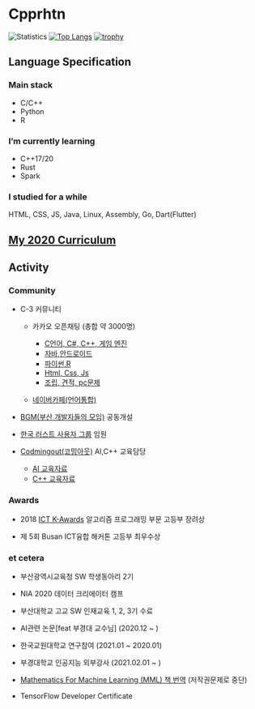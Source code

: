 # Cpprhtn

![Statistics](https://github-readme-stats.vercel.app/api?username=cpprhtn&show_icons=true)
[![Top Langs](https://github-readme-stats.vercel.app/api/top-langs/?username=cpprhtn&layout=compact&langs_count=8)](https://github.com/anuraghazra/github-readme-stats)
[![trophy](https://github-profile-trophy.vercel.app/?username=cpprhtn&theme=chalk&row=1&column=7)](https://github.com/ryo-ma/github-profile-trophy)
<!--[![Solved.ac Profile](http://mazassumnida.wtf/api/generate_badge?boj=xkzl9830)](https://solved.ac/xkzl9830)-->

## Language Specification

### Main stack

- C/C++
- Python
- R

### I’m currently learning

- C++17/20
- Rust
- Spark

### I studied for a while

HTML, CSS, JS, Java, Linux, Assembly, Go, Dart(Flutter)

## [My 2020 Curriculum](./Curriculum.md)

## Activity
### Community
- C-3 커뮤니티
    - 카카오 오픈채팅 (총합 약 3000명)
        - [C언어, C#, C++, 게임 엔진](https://open.kakao.com/o/ghFjlzr)
        - [자바,안드로이드](https://open.kakao.com/o/goAvtbOb)
        - [파이썬,R](https://open.kakao.com/o/gWvnqvF)
        - [Html, Css, Js](https://open.kakao.com/o/gm2yL8kb)
        - [조립, 견적, pc문제](https://open.kakao.com/o/gEI0jymb)
        
    - [네이버카페(언어통합)](https://cafe.naver.com/codecat)

- [BGM(부산 개발자들의 모임)](https://open.kakao.com/o/gr972MTb) 공동개설

- [한국 러스트 사용자 그룹](https://github.com/rust-kr) 임원

- [Codmingout(코밍아웃)](https://github.com/CodmingOut) AI,C++ 교육담당
    - [AI 교육자료](https://github.com/cpprhtn/Cppthrn-s_Deep_Learning) 
    - [C++ 교육자료](https://github.com/cpprhtn/Cpp_Study)


### Awards
- 2018 [ICT K-Awards](http://kise.or.kr/new/s2/s2_19.php) 알고리즘 프로그래밍 부문 고등부 장려상

- 제 5회 Busan ICT융합 해커톤 고등부 최우수상



### et cetera

- 부산광역시교육청 SW 학생동아리 2기

- NIA 2020 데이터 크리에이터 캠프

- 부산대학교 고교 SW 인재교육 1, 2, 3기 수료

- AI관련 논문[feat 부경대 교수님] (2020.12 ~ )

- 한국교원대학교 연구참여 (2021.01 ~ 2020.01)

- 부경대학교 인공지능 외부강사 (2021.02.01 ~ )

- [Mathematics For Machine Learning (MML) 책 번역](https://cpprhtn.github.io/2021-04-30/mml-translation) (저작권문제로 중단)

- TensorFlow Developer Certificate

